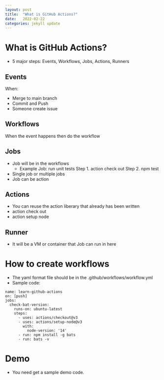 ```yaml
---
layout: post
title:  "What is GitHub Actions?"
date:   2022-02-22 
categories: jekyll update
---
```

# What is GitHub Actions?
- 5 major steps:  Events, Workflows, Jobs, Actions, Runners
## Events
When:
- Merge to main branch
- Commit and Push
- Someone create issue
## Workflows
When the event happens then do the workflow
## Jobs
- Job will be in the workflows
  - Example 
    Job: run unit tests
    Step 1. action check out
    Step 2. npm test
- Single job or multiple jobs
- Job can be action
## Actions
- You can reuse the action liberary that already has been written
- action check out
- action setup node
## Runner
- It will be a VM or container that Job can run in here

# How to create workflows
- The yaml format file should be in the .github/workflows/workflow.yml
- Sample code:
```
name: learn-github-actions
on: [push]
jobs:
  check-bat-version:
    runs-on: ubuntu-latest
    steps:
      - uses: actions/checkout@v3
      - uses: actions/setup-node@v3
        with:
          node-version: '14'
      - run: npm install -g bats
      - run: bats -v
```
# Demo
- You need get a sample demo code.

